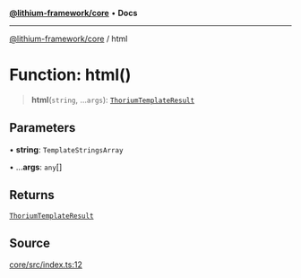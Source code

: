 [**@lithium-framework/core**](../README.md) • **Docs**

***

[@lithium-framework/core](../README.md) / html

# Function: html()

> **html**(`string`, ...`args`): [`ThoriumTemplateResult`](../type-aliases/ThoriumTemplateResult.md)

## Parameters

• **string**: `TemplateStringsArray`

• ...**args**: `any`[]

## Returns

[`ThoriumTemplateResult`](../type-aliases/ThoriumTemplateResult.md)

## Source

[core/src/index.ts:12](https://github.com/lithium-framework/core/blob/898b97575247d7f7aba321103f29e7e30cdcbc67/src/index.ts#L12)
